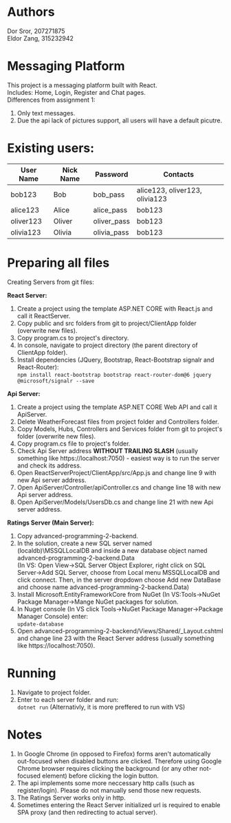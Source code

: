 # Authors
Dor Sror, 207271875  
Eldor Zang, 315232942  
# Messaging Platform
This project is a messaging platform built with React.  
Includes: Home, Login, Register and Chat pages.  
Differences from assignment 1:
1. Only text messages.
2. Due the api lack of pictures support, all users will have a default picutre.

# Existing users:
User Name | Nick Name | Password | Contacts
--- | --- | --- | --- |
bob123 | Bob | bob_pass | alice123, oliver123, olivia123
alice123 | Alice | alice_pass | bob123
oliver123 | Oliver | oliver_pass | bob123
olivia123 | Olivia | olivia_pass | bob123


# Preparing all files
Creating Servers from git files:  

**React Server:**
1. Create a project using the template ASP.NET CORE with React.js and call it ReactServer.
2. Copy public and src folders from git to project/ClientApp folder (overwrite new files).
3. Copy program.cs to project's directory.
4. In console, navigate to project directory (the parent directory of ClientApp folder).
5. Install dependencies (JQuery, Bootstrap, React-Bootstrap  signalr and React-Router):  
`npm install react-bootstrap bootstrap react-router-dom@6 jquery @microsoft/signalr --save`

**Api Server:**  
1. Create a project using the template ASP.NET CORE Web API and call it ApiServer.
2. Delete WeatherForecast files from project folder and Controllers folder.
4. Copy Models, Hubs, Controllers and Services folder from git to project's folder (overwrite new files).
5. Copy program.cs file to project's folder.
8. Check Api Server address **WITHOUT TRAILING SLASH** (usually something like https://localhost:7050) - easiest way is to run the server and check its address.
9. Open ReactServerProject/ClientApp/src/App.js and change line 9 with new Api server address.
10. Open ApiServer/Controller/apiController.cs and change line 18 with new Api server address.
11. Open ApiServer/Models/UsersDb.cs and change line 21 with new Api server address.

**Ratings Server (Main Server):**  
1. Copy advanced-programming-2-backend.
3. In the solution, create a new SQL server named (localdb)\MSSQLLocalDB and inside a new database object named advanced-programming-2-backend.Data  
   (In VS: Open View->SQL Server Object Explorer, right click on SQL Server->Add SQL Server, choose from Local menu MSSQLLocalDB and click connect.
   Then, in the server dropdown choose Add new DataBase and choose name advanced-programming-2-backend.Data)
4. Install Microsoft.EntityFrameworkCore from NuGet (In VS:Tools->NuGet Package Manager->Mange NuGet packages for solution.
5. In Nuget console (In VS click Tools->NuGet Package Manager->Package Manager Console) enter:  
`update-database`
6. Open advanced-programming-2-backend/Views/Shared/\_Layout.cshtml and change line 23 with the React Server address (usually something like https://localhost:7050).

# Running
1. Navigate to project folder.
2. Enter to each server folder and run:  
`dotnet run`
(Alternativly, it is more preffered to run with VS)
# Notes
1. In Google Chrome (in opposed to Firefox) forms aren't automatically out-focused when disabled buttons are clicked. Therefore using Google Chrome browser requires clicking the background (or any other not-focused element) before clicking the login button.
2. The api implements some more neccessary http calls (such as register/login). Please do not manually send those new requests.
3. The Ratings Server works only in http.
4. Sometimes entering the React Server initialized url is required to enable SPA proxy (and then redirecting to actual server).
